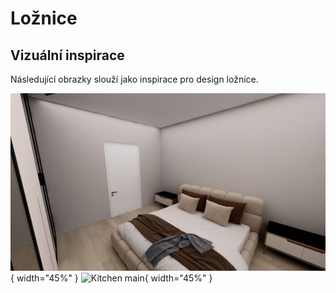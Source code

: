 # Ložnice

## Vizuální inspirace

Následující obrazky slouží jako inspirace pro design ložnice.

![Kitchen main](../static/img/bedroom/bedroom.back.jpg){ width="45%" }
![Kitchen main](../static/img/bedroom/bedroom.fron.jpg){ width="45%" }